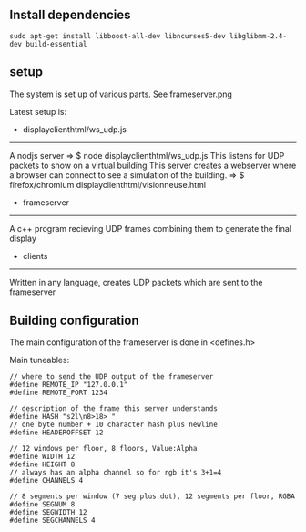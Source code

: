 Install dependencies
--------------------

```
sudo apt-get install libboost-all-dev libncurses5-dev libglibmm-2.4-dev build-essential
```

setup
-----

The system is set up of various parts. See frameserver.png

Latest setup is:

* displayclienthtml/ws_udp.js
-----------------------------
A nodjs server => $ node displayclienthtml/ws_udp.js
This listens for UDP packets to show on a virtual building
This server creates a webserver where a browser can connect to see a simulation
of the building. => $ firefox/chromium displayclienthtml/visionneuse.html

* frameserver
-------------
A c++ program recieving UDP frames combining them to generate the final display

* clients
---------
Written in any language, creates UDP packets which are sent to the frameserver

Building configuration
----------------------

The main configuration of the frameserver is done in <defines.h>

Main tuneables:

```
// where to send the UDP output of the frameserver
#define REMOTE_IP "127.0.0.1"
#define REMOTE_PORT 1234

// description of the frame this server understands
#define HASH "s2l\n8>18> "
// one byte number + 10 character hash plus newline
#define HEADEROFFSET 12

// 12 windows per floor, 8 floors, Value:Alpha
#define WIDTH 12
#define HEIGHT 8
// always has an alpha channel so for rgb it's 3+1=4
#define CHANNELS 4

// 8 segments per window (7 seg plus dot), 12 segments per floor, RGBA
#define SEGNUM 8
#define SEGWIDTH 12
#define SEGCHANNELS 4
```
